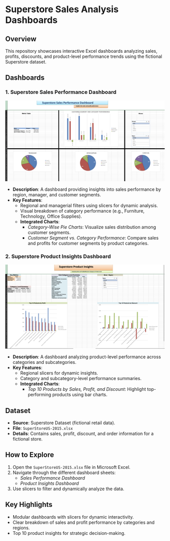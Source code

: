 # Superstore Sales Analysis Dashboards

## Overview

This repository showcases interactive Excel dashboards analyzing sales, profits, discounts, and product-level performance trends using the fictional Superstore dataset.

## Dashboards

### 1. **Superstore Sales Performance Dashboard**

![Superstore Sales Performance Dashboard](Images/Superstore_Sales_Dashboard.png)

- **Description**: A dashboard providing insights into sales performance by region, manager, and customer segments.
- **Key Features**:
  - Regional and managerial filters using slicers for dynamic analysis.
  - Visual breakdown of category performance (e.g., Furniture, Technology, Office Supplies).
  - **Integrated Charts**:
    - _Category-Wise Pie Charts_: Visualize sales distribution among customer segments.
    - _Customer Segment vs. Category Performance_: Compare sales and profits for customer segments by product categories.

### 2. **Superstore Product Insights Dashboard**

![Superstore Product Insights Dashboard](Images/Product_Performance_Dashboard.png)

- **Description**: A dashboard analyzing product-level performance across categories and subcategories.
- **Key Features**:
  - Regional slicers for dynamic insights.
  - Category and subcategory-level performance summaries.
  - **Integrated Charts**:
    - _Top 10 Products by Sales, Profit, and Discount_: Highlight top-performing products using bar charts.

## Dataset

- **Source**: Superstore Dataset (fictional retail data).
- **File**: `SuperStoreUS-2015.xlsx`
- **Details**: Contains sales, profit, discount, and order information for a fictional store.

## How to Explore

1. Open the `SuperStoreUS-2015.xlsx` file in Microsoft Excel.
2. Navigate through the different dashboard sheets:
   - _Sales Performance Dashboard_
   - _Product Insights Dashboard_
3. Use slicers to filter and dynamically analyze the data.

## Key Highlights

- Modular dashboards with slicers for dynamic interactivity.
- Clear breakdown of sales and profit performance by categories and regions.
- Top 10 product insights for strategic decision-making.
